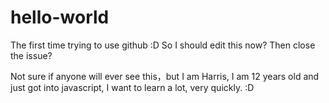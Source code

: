 hello-world
===========

The first time trying to use github :D So I should edit this now? Then close the issue?


Not sure if anyone will ever see this，but I am Harris, I am 12 years old and just got into javascript, I want to learn a lot, very quickly. :D
